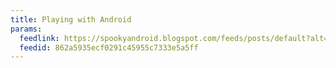 ```yaml
---
title: Playing with Android
params:
  feedlink: https://spookyandroid.blogspot.com/feeds/posts/default?alt=rss
  feedid: 862a5935ecf0291c45955c7333e5a5ff
---
```

